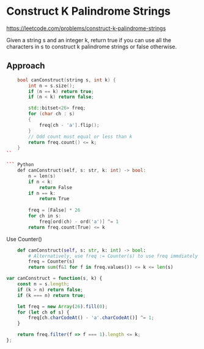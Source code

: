 # Construct K Palindrome Strings

https://leetcode.com/problems/construct-k-palindrome-strings

Given a string s and an integer k, return true if you can use all the characters in s to construct k palindrome strings or false otherwise.

## Approach 

``` C++
    bool canConstruct(string s, int k) {
        int n = s.size();
        if (n == k) return true;
        if (n < k) return false;

        std::bitset<26> freq;
        for (char ch : s)
        {
            freq[ch - 'a'].flip();
        }
        // Odd count must equal or less than k
        return freq.count() <= k;
    }
``

``` Python
    def canConstruct(self, s: str, k: int) -> bool:
        n = len(s)
        if n < k:
            return False
        if n == k:
            return True
        
        freq = [False] * 26
        for ch in s:
            freq[ord(ch) - ord('a')] ^= 1
        return freq.count(True) <= k
```

Use Counter()
``` Python
    def canConstruct(self, s: str, k: int) -> bool:
        # Alternatively, use freq := Counter(s) to use freq immdiately
        freq = Counter(s)
        return sum(f&1 for f in freq.values()) <= k <= len(s)
```


``` JavaScript
var canConstruct = function(s, k) {
    const n = s.length;
    if (k > n) return false;
    if (k === n) return true;

    let freq = new Array(26).fill(0);
    for (let ch of s) {
        freq[ch.charCodeAt() - 'a'.charCodeAt()] ^= 1;
    }

    return freq.filter(f => f === 1).length <= k;
};
```
